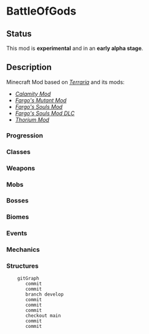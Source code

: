 # BattleOfGods
## Status
This mod is **experimental** and in an **early alpha stage**.

## Description
Minecraft Mod based on [*Terraria*](https://terraria.org/) and its mods:

 - [*Calamity Mod*](https://steamcommunity.com/sharedfiles/filedetails/?id=2824688072&searchtext=calamity)
 - [*Fargo's Mutant Mod*](https://steamcommunity.com/sharedfiles/filedetails/?id=2570931073)
 - [*Fargo's Souls Mod*](https://steamcommunity.com/sharedfiles/filedetails/?id=2815540735&searchtext=Fargo)
 - [*Fargo's Souls Mod DLC*](https://steamcommunity.com/sharedfiles/filedetails/?id=3044249615)
 - [*Thorium Mod*](https://steamcommunity.com/sharedfiles/filedetails/?id=2909886416&searchtext=thorium)

### Progression

### Classes

### Weapons

### Mobs

### Bosses

### Biomes

### Events

### Mechanics

### Structures

```mermaid
    gitGraph
       commit
       commit
       branch develop
       commit
       commit
       commit
       checkout main
       commit
       commit

```
<!--stackedit_data:
eyJoaXN0b3J5IjpbMTU3NTAxNDA4NSwtMzMzMTYwMDcxLDE4OT
g5OTE3NDYsMTI5MTYxMjY0NCwtMzMzMTYwMDcxLC0xMzM1NjQx
OTQ1LDk1MTA4NjY2MywxNzg5NTA1MDg3LDEwNTA4MTU2OTcsMT
A1MDgxNTY5NywtMTg5NjQzMzQxOSwxNjA2MDgyMzM0LC0xODE2
NDI2NDU1XX0=
-->